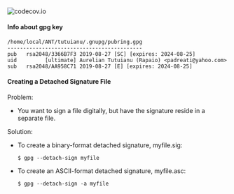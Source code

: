####

![codecov.io](https://codecov.io/gh/padreati/rapaio/branch/master/graphs/tree.svg)

#### Info about gpg key

    /home/local/ANT/tutuianu/.gnupg/pubring.gpg
    -------------------------------------------
    pub   rsa2048/3366B7F3 2019-08-27 [SC] [expires: 2024-08-25]
    uid         [ultimate] Aurelian Tutuianu (Rapaio) <padreati@yahoo.com>
    sub   rsa2048/AA958C71 2019-08-27 [E] [expires: 2024-08-25]



#### Creating a Detached Signature File
Problem: 
* You want to sign a file digitally, but have the signature reside in a separate file.

Solution:
* To create a binary-format detached signature, myfile.sig:

      $ gpg --detach-sign myfile
      
* To create an ASCII-format detached signature, myfile.asc:

      $ gpg --detach-sign -a myfile